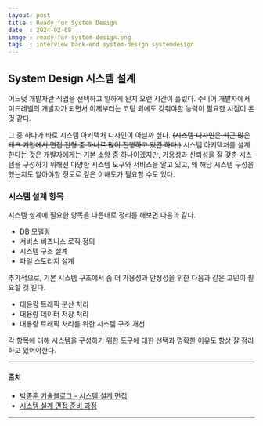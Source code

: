 ```yaml
---
layout: post
title : Ready for System Design
date  : 2024-02-08
image : ready-for-system-design.png
tags  : interview back-end system-design systemdesign
---
```


## System Design 시스템 설계

어느덧 개발자란 직업을 선택하고 일하게 된지 오랜 시간이 흘렀다.
주니어 개발자에서 미드레벨의 개발자가 되면서 이제부터는 코팅 외에도 갖춰야할 능력이 필요한 시점이 온 것 같다.

그 중 하나가 바로 시스템 아키텍처 디자인이 아닐까 싶다. ~~(시스템 디자인은 최근 많은 테크 기업에서 면접 전형 중 하나로 많이 진행하고 있긴 하다.)~~
시스템 아키텍처를 설계한다는 것은 개발자에게는 기본 소양 중 하나이겠지만, 가용성과 신뢰성을 잘 갖춘 시스템을 구성하기 위해선 다양한 시스템 도구와 서비스을 알고 있고,
왜 해당 시스템 구성을 했는지도 알아야할 정도로 깊은 이해도가 필요할 수도 있다.

### 시스템 설계 항목

시스템 설계에 필요한 항목을 나름대로 정리를 해보면 다음과 같다.

- DB 모델링
- 서비스 비즈니스 로직 정의
- 시스템 구조 설계
- 파일 스토리지 설계

추가적으로, 기본 시스템 구조에서 좀 더 가용성과 안정성을 위한 다음과 같은 고민이 필요할 것 같다.

- 대용량 트래픽 분산 처리
- 대용량 데이터 저장 처리
- 대용량 트래픽 처리를 위한 시스템 구조 개선

각 항목에 대해 시스템을 구성하기 위한 도구에 대한 선택과 명확한 이유도 항상 잘 정리하고 있어야한다.

---

#### 출처

- [박종훈 기술블로그 - 시스템 설계 면접](https://jonghoonpark.com/2023/05/10/%EC%8B%9C%EC%8A%A4%ED%85%9C-%EC%84%A4%EA%B3%84-%EB%A9%B4%EC%A0%91-%ED%8C%81)
- [시스템 설계 면접 준비 과정](https://brunch.co.kr/@jihyun-um/43)

---
